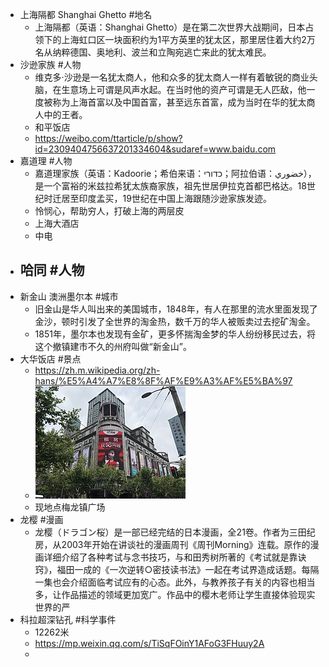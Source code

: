- 上海隔都 Shanghai Ghetto  #地名
	- 上海隔都（英语：Shanghai Ghetto）是在第二次世界大战期间，日本占领下的上海虹口区一块面积约为1平方英里的犹太区，那里居住着大约2万名从纳粹德国、奥地利、波兰和立陶宛逃亡来此的犹太难民。
- 沙逊家族 #人物
	- 维克多·沙逊是一名犹太商人，他和众多的犹太商人一样有着敏锐的商业头脑，在生意场上可谓是风声水起。在当时他的资产可谓是无人匹敌，他一度被称为上海首富以及中国首富，甚至远东首富，成为当时在华的犹太商人中的王者。
	- 和平饭店
	- https://weibo.com/ttarticle/p/show?id=2309404756637201334604&sudaref=www.baidu.com
- 嘉道理 #人物
	- 嘉道理家族（英语：Kadoorie；希伯来语：כדורי‎；阿拉伯语：خضوري‎），是一个富裕的米兹拉希犹太族裔家族，祖先世居伊拉克首都巴格达。18世纪时迁居至印度孟买，19世纪在中国上海跟随沙逊家族发迹。
	- 怜悯心，帮助穷人，打破上海的两层皮
	- 上海大酒店
	- 中电
- 哈同 #人物
	-
- 新金山 澳洲墨尔本 #城市
	- 旧金山是华人叫出来的美国城市，1848年，有人在那里的流水里面发现了金沙，顿时引发了全世界的淘金热，数千万的华人被贩卖过去挖矿淘金。
	- 1851年，墨尔本也发现有金矿，更多怀揣淘金梦的华人纷纷移民过去，将这个撤镇建市不久的州府叫做“新金山”。
- 大华饭店 #景点
	- https://zh.m.wikipedia.org/zh-hans/%E5%A4%A7%E8%8F%AF%E9%A3%AF%E5%BA%97
	- ![image.png](../assets/image_1666576977630_0.png)
	- 现地点梅龙镇广场
- 龙樱 #漫画
	- 龙樱（ドラゴン桜）是一部已经完结的日本漫画，全21卷。作者为三田纪房，从2003年开始在讲谈社的漫画周刊《周刊Morning》连载。原作的漫画详细介绍了各种考试与念书技巧，与和田秀树所著的《考试就是靠诀窍》，福田一成的《一次逆转○密技读书法》一起在考试界造成话题。每隔一集也会介绍面临考试应有的心态。此外，与教养孩子有关的内容也相当多，让作品描述的领域更加宽广。作品中的樱木老师让学生直接体验现实世界的严
- 科拉超深钻孔 #科学事件
	- 12262米
	- https://mp.weixin.qq.com/s/TiSqFOinY1AFoG3FHuuy2A
	-